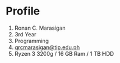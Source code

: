 # Profile

1. Ronan C. Marasigan
1. 3rd Year
1. Programming
1. qrcmarasigan@tip.edu.ph
1. Ryzen 3 3200g / 16 GB Ram / 1 TB HDD
